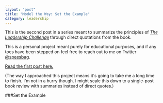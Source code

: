 ```yaml
---
layout: "post"
title: "Model the Way: Set the Example"
category: leadership
---
```


This is the second post in a series meant to summarize the principles of *[The Leadership Challenge](http://www.amazon.com/Leadership-Challenge-4th-James-Kouzes/dp/0787984914/ref=tmm_hrd_title_0?_encoding=UTF8&sr=8-2&qid=1415953746)* through direct quotations from the book. 

This is a personal project meant purely for educational purposes, and if any toes have been stepped on feel free to reach out to me on Twitter [<i class="fa fa-twitter"></i> @speesbag](https://twitter.com/speesbag/). 

[Read the first post here.](http://shelbyspees.github.io/speesblog/2014/11/14/clarify-values.html)

(The way I approached this project means it's going to take me a long time to finish. I'm not in a hurry though. I might scale this down to a single-post book review with summaries instead of direct quotes.)

###Set the Example
